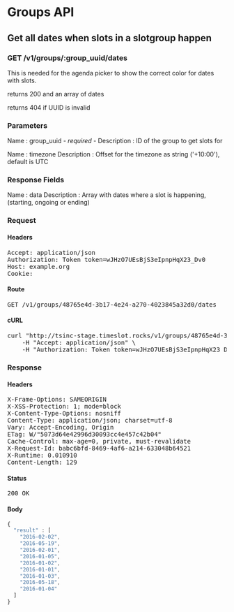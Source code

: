 # Groups API

## Get all dates when slots in a slotgroup happen

### GET /v1/groups/:group_uuid/dates

This is needed for the agenda picker to show the correct color for dates with slots.

returns 200 and an array of dates

returns 404 if UUID is invalid

### Parameters

Name : group_uuid *- required -*
Description : ID of the group to get slots for

Name : timezone
Description : Offset for the timezone as string (&#39;+10:00&#39;), default is UTC


### Response Fields

Name : data
Description : Array with dates where a slot is happening, (starting, ongoing or ending)

### Request

#### Headers

<pre>Accept: application/json
Authorization: Token token=wJHzO7UEsBjS3eIpnpHqX23_Dv0
Host: example.org
Cookie: </pre>

#### Route

<pre>GET /v1/groups/48765e4d-3b17-4e24-a270-4023845a32d0/dates</pre>

#### cURL

<pre class="request">curl &quot;http://tsinc-stage.timeslot.rocks/v1/groups/48765e4d-3b17-4e24-a270-4023845a32d0/dates&quot; -X GET \
	-H &quot;Accept: application/json&quot; \
	-H &quot;Authorization: Token token=wJHzO7UEsBjS3eIpnpHqX23_Dv0&quot;</pre>

### Response

#### Headers

<pre>X-Frame-Options: SAMEORIGIN
X-XSS-Protection: 1; mode=block
X-Content-Type-Options: nosniff
Content-Type: application/json; charset=utf-8
Vary: Accept-Encoding, Origin
ETag: W/&quot;5073d64e42996d30093cc4e457c42b04&quot;
Cache-Control: max-age=0, private, must-revalidate
X-Request-Id: babc6bfd-8469-4af6-a214-633048b64521
X-Runtime: 0.010910
Content-Length: 129</pre>

#### Status

<pre>200 OK</pre>

#### Body

```javascript
{
  "result" : [
    "2016-02-02",
    "2016-05-19",
    "2016-02-01",
    "2016-01-05",
    "2016-01-02",
    "2016-01-01",
    "2016-01-03",
    "2016-05-18",
    "2016-01-04"
  ]
}
```
